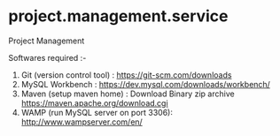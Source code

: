 # project.management.service
Project Management

Softwares required :-

1) Git (version control tool) : https://git-scm.com/downloads
2) MySQL Workbench : https://dev.mysql.com/downloads/workbench/
3) Maven (setup maven home) : Download Binary zip archive https://maven.apache.org/download.cgi
4) WAMP (run MySQL server on port 3306): http://www.wampserver.com/en/
